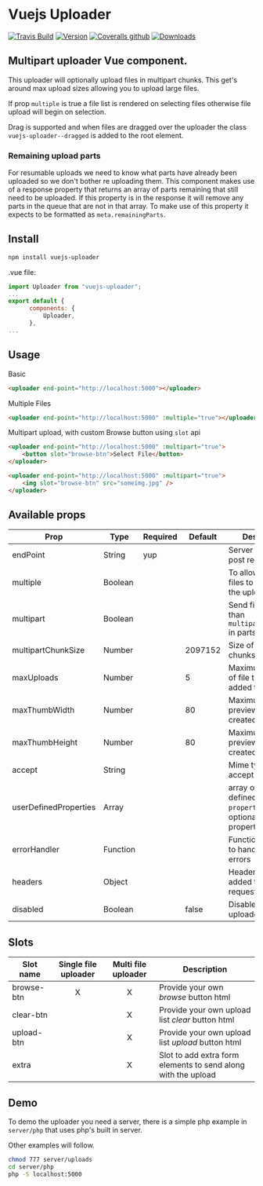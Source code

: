 # Vuejs Uploader

[![Travis Build](https://img.shields.io/travis/charliekassel/vuejs-uploader.svg)](https://travis-ci.org/charliekassel/vuejs-uploader)
[![Version](https://img.shields.io/npm/v/vuejs-uploader.svg)](https://www.npmjs.com/package/vuejs-uploader)
[![Coveralls github](https://img.shields.io/coveralls/github/charliekassel/vuejs-uploader.svg)](https://coveralls.io/github/charliekassel/vuejs-uploader?branch=master)
[![Downloads](https://img.shields.io/npm/dm/vuejs-uploader.svg)](https://www.npmjs.com/package/vuejs-uploader)

## Multipart uploader Vue component.

This uploader will optionally upload files in multipart chunks.
This get's around max upload sizes allowing you to upload large files.

If prop `multiple` is true a file list is rendered on selecting files otherwise file upload will begin on selection.

Drag is supported and when files are dragged over the uploader the class `vuejs-uploader--dragged` is added to the root element.

### Remaining upload parts

For resumable uploads we need to know what parts have already been uploaded so we don't bother re uploading them.
This component makes use of a response property that returns an array of parts remaining that still need to be uploaded.
If this property is in the response it will remove any parts in the queue that are not in that array.
To make use of this property it expects to be formatted as `meta.remainingParts`.

## Install

```bash
npm install vuejs-uploader
```
.vue file:
```js
import Uploader from "vuejs-uploader";
...
export default {
      components: {
          Uploader,
      },
...
```

## Usage

Basic
```html
<uploader end-point="http://localhost:5000"></uploader>
```

Multiple Files
```html
<uploader end-point="http://localhost:5000" :multiple="true"></uploader>
```

Multipart upload, with custom Browse button using `slot` api
```html
<uploader end-point="http://localhost:5000" :multipart="true">
    <button slot="browse-btn">Select File</button>
</uploader>

<uploader end-point="http://localhost:5000" :multipart="true">
    <img slot="browse-btn" src="someimg.jpg" />
</uploader>
```

## Available props

|Prop                 |Type    |Required|Default|Description|
|---------------------|--------|--------|-------|----------|
|endPoint             |String  |yup     |       |Server end point to post requests|
|multiple             |Boolean |        |       |To allow multiple files to be added to the upload queue|
|multipart            |Boolean |        |       |Send files larger than `multipartChunkSize` in parts|
|multipartChunkSize   |Number  |        |2097152|Size of multipart chunks in bytes|
|maxUploads           |Number  |        |5      |Maximum number of file that can be added to the queue|
|maxThumbWidth        |Number  |        |80     |Maximum width of preview image created|
|maxThumbHeight       |Number  |        |80     |Maximum height of preview image created|
|accept               |String  |        |       |Mime types to accept|
|userDefinedProperties|Array   |        |       |array of objects defined with `property` and optional `required` properties|
|errorHandler         |Function|        |       |Function passed in to handle http errors|
|headers              |Object  |        |       |Headers can be added to the http requests|
|disabled             |Boolean |        |false  |Disable the uploader|

## Slots

|Slot name |Single file uploader|Multi file uploader|Description|
|----------|:------------------:|:-----------------:|-----------|
|browse-btn| X                  | X                 |Provide your own _browse_ button html|
|clear-btn |                    | X                 |Provide your own upload list _clear_ button html|
|upload-btn|                    | X                 |Provide your own upload list _upload_ button html|
|extra     |                    | X                 |Slot to add extra form elements to send along with the upload|

## Demo

To demo the uploader you need a server, there is a simple php example
in `server/php` that uses php's built in server.

Other examples will follow.

```bash
chmod 777 server/uploads
cd server/php
php -S localhost:5000
```
